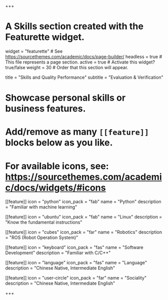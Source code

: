 +++
# A Skills section created with the Featurette widget.
widget = "featurette"  # See https://sourcethemes.com/academic/docs/page-builder/
headless = true  # This file represents a page section.
active = true  # Activate this widget? true/false
weight = 30  # Order that this section will appear.

title = "Skills and Quality Performance"
subtitle = "Evaluation & Verification"

# Showcase personal skills or business features.
# 
# Add/remove as many `[[feature]]` blocks below as you like.
# 
# For available icons, see: https://sourcethemes.com/academic/docs/widgets/#icons

[[feature]]
  icon = "python"
  icon_pack = "fab"
  name = "Python"
  description = "Familiar with machine learning"
  
[[feature]]
  icon = "ubuntu"
  icon_pack = "fab"
  name = "Linux"
  description = "Know the fundamental instructions"  
  
[[feature]]
  icon = "cubes"
  icon_pack = "far"
  name = "Robotics"
  description = "ROS (Robot Operation System)"
  
[[feature]]
  icon = "keyboard"
  icon_pack = "fas"
  name = "Software Development"
  description = "Familiar with C/C++"
  
 [[feature]]
  icon = "language"
  icon_pack = "fas"
  name = "Language"
  description = "Chinese Native, Intermediate English"
  
 [[feature]]
  icon = "user-circle"
  icon_pack = "far"
  name = "Sociality"
  description = "Chinese Native, Intermediate English"
  
  

+++
